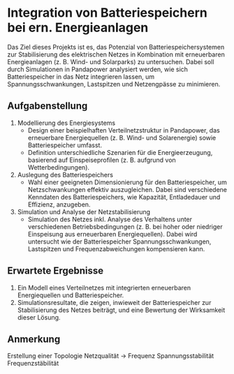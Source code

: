 # Integration von Batteriespeichern bei ern. Energieanlagen

Das Ziel dieses Projekts ist es, das Potenzial von Batteriespeichersystemen zur Stabilisierung des elektrischen Netzes in Kombination mit erneuerbaren Energieanlagen (z. B. Wind- und Solarparks) zu untersuchen. Dabei soll durch Simulationen in Pandapower analysiert werden, wie sich Batteriespeicher in das Netz integrieren lassen, um Spannungsschwankungen, Lastspitzen und Netzengpässe zu minimieren.

## Aufgabenstellung
1) Modellierung des Energiesystems
    - Design einer beispielhaften Verteilnetzstruktur in Pandapower, das erneuerbare Energiequellen (z. B. Wind- und Solarenergie) sowie Batteriespeicher umfasst.
    - Definition unterschiedliche Szenarien für die Energieerzeugung, basierend auf Einspeiseprofilen (z. B. aufgrund von Wetterbedingungen).
2)	Auslegung des Batteriespeichers
    - Wahl einer geeigneten Dimensionierung für den Batteriespeicher, um Netzschwankungen effektiv auszugleichen. Dabei sind verschiedene Kenndaten des Batteriespeichers, wie Kapazität, Entladedauer und Effizienz, anzugeben.
3)	Simulation und Analyse der Netzstabilisierung
    - Simulation des Netzes inkl. Analyse des Verhaltens unter verschiedenen Betriebsbedingungen (z. B. bei hoher oder niedriger Einspeisung aus erneuerbaren Energiequellen). Dabei wird untersucht wie der Batteriespeicher Spannungsschwankungen, Lastspitzen und Frequenzabweichungen kompensieren kann.

## Erwartete Ergebnisse
1)	Ein Modell eines Verteilnetzes mit integrierten erneuerbaren Energiequellen und Batteriespeicher.
2)	Simulationsresultate, die zeigen, inwieweit der Batteriespeicher zur Stabilisierung des Netzes beiträgt, und eine Bewertung der Wirksamkeit dieser Lösung.


## Anmerkung
Erstellung einer Topologie
Netzqualität -> Frequenz
Spannungsstabilität
Frequenzstäbilität
